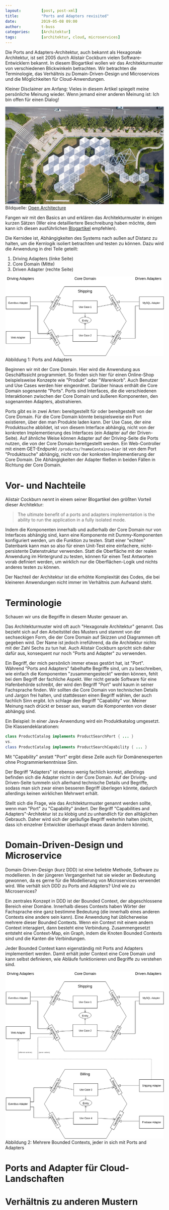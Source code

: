 ```yaml
---
layout:         [post, post-xml]              
title:          "Ports and Adapters revisited"
date:           2019-05-08 09:00
author:         t-buss
categories:     [Architektur]
tags:           [architektur, cloud, microservices]
---
```

Die Ports and Adapters-Architektur, auch bekannt als Hexagonale Architektur, ist seit 2005 durch Alistair Cockburn vielen Software-Entwicklern bekannt.
In diesem Blogartikel wollen wir das Architekturmuster von verschiedenen Blickwinkeln betrachten.
Wir betrachten die Terminologie, das Verhältnis zu Domain-Driven-Design und Microservices und die Möglichkeiten für Cloud-Anwendungen.

Kleiner Disclaimer am Anfang: Vieles in diesem Artikel spiegelt meine persönliche Meinung wieder.
Wenn jemand einer anderen Meinung ist: Ich bin offen für einen Dialog!

![Open Architecture Hex-Sys](/assets/images/posts/ports-and-adapters/hex-sys.jpg)
Bildquelle: [Open Architecture](http://www.openarch.com/task/69)

Fangen wir mit den Basics an und erklären das Architekturmuster in einigen kurzen Sätzen (Wer eine detailliertere Beschreibung haben möchte, dem kann ich diesen ausführlichen [Blogartikel](https://softwarecampament.wordpress.com/portsadapters/) empfehlen).

Die Kernidee ist, Abhängigkeiten des Systems nach außen auf Distanz zu halten, um die Kernlogik isoliert betrachten und testen zu können.
Dazu wird die Anwendung in drei Teile geteilt:
1. Driving Adapters (linke Seite)
2. Core Domain (Mitte)
3. Driven Adapter (rechte Seite)

![Ports and Adapters](/assets/images/posts/ports-and-adapters/portsandadapters.png)
Abbildung 1: Ports and Adapters

Beginnen wir mit der Core Domain.
Hier wird die Anwendung aus Geschäftssicht programmiert.
So finden sich hier für einen Online-Shop beispielsweise Konzepte wie "Produkt" oder "Warenkorb".
Auch Benutzer und Use Cases werden hier eingeordnet.
Darüber hinaus enthält die Core Domain sogenannte "Ports".
Ports sind Interfaces, die die verschiedenen Interaktionen zwischen der Core Domain und äußeren Komponenten, den sogenannten Adapters, abstrahieren.

Ports gibt es in zwei Arten: bereitgestellt für oder bereitgestellt von der Core Domain.
Für die Core Domain könnte beispielsweise ein Port existieren, über den man Produkte laden kann.
Der Use Case, der eine Produktsuche abbildet, ist von diesem Interface abhängig, nicht von der konkreten Implementierung des Interfaces (ein Adapter auf der Driven-Seite).
Auf ähnliche Weise können Adapter auf der Driving-Seite die Ports nutzen, die von der Core Domain bereitgestellt werden.
Ein Web-Controller mit einem GET-Endpunkt `/products/?nameContains=bier` ist von dem Port "Produktsuche" abhängig, nicht von der konkreten Implementierung der Core Domain.
Die Abhängigkeiten der Adapter fließen in beiden Fällen in Richtung der Core Domain.

# Vor- und Nachteile
Alistair Cockburn nennt in einem seiner Blogartikel den größten Vorteil dieser Architektur:

> The ultimate benefit of a ports and adapters implementation is the ability to run the application in a fully isolated mode.

Indem die Komponenten innerhalb und außerhalb der Core Domain nur von Interfaces abhängig sind, kann eine Komponente mit Dummy-Komponenten konfiguriert werden, um die Funktion zu testen.
Statt einer "echten" Datenbank kann man so also für einen Unit-Test eine einfachere, nicht-persistente Datenstruktur verwenden.
Statt die Oberfläche mit der realen Anwendung im Hintergrund zu testen, können für einen Test Antworten vorab definiert werden, um wirklich nur die Oberflächen-Logik und nichts anderes testen zu können.

Der Nachteil der Architektur ist die erhöhte Komplexität des Codes, die bei kleineren Anwendungen nicht immer im Verhältnis zum Aufwand steht.

# Terminologie
Schauen wir uns die Begriffe in diesem Muster genauer an.

Das Architekturmuster wird oft auch "Hexagonale Architektur" genannt.
Das bezieht sich auf den Arbeitstitel des Musters und stammt von der sechseckigen Form, die der Core Domain auf Skizzen und Diagrammen oft gegeben wird.
Der Name ist jedoch irreführend, da die Architektur nichts mit der Zahl Sechs zu tun hat.
Auch Alistair Cockburn spricht sich daher dafür aus, konsequent nur noch "Ports and Adapter" zu verwenden.

Ein Begriff, der mich persönlich immer etwas gestört hat, ist "Port".
Während "Ports and Adapters" fabelhafte Begriffe sind, um zu beschreiben, wie einfach die Komponenten "zusammengesteckt" werden können, fehlt bei dem Begriff der fachliche Aspekt.
Wer nicht gerade Software für eine Hafenbehörde schreibt, der wird den Begriff "Port" wohl kaum in seiner Fachsprache finden.
Wir sollten die Core Domain von technischen Details und Jargon frei halten, und stattdessen einen Begriff wählen, der auch fachlich Sinn ergibt.
Ich schlage den Begriff "Capability" vor.
Meiner Meinung nach drückt er besser aus, warum die Komponenten von dieser abhängig sind.

Ein Beispiel: In einer Java-Anwendung wird ein Produktkatalog umgesetzt.
Die Klassendeklarationen:
```java
class ProductCatalog implements ProductSearchPort { ... }
vs.
class ProductCatalog implements ProductSearchCapability { ... }
```
Mit "Capability" anstatt "Port" ergibt diese Zeile auch für Domänenexperten ohne Programmierkenntnisse Sinn.

Der Begriff "Adapters" ist ebenso wenig fachlich korrekt, allerdings befinden sich die Adapter nicht in der Core Domain.
Auf der Driving- und Driven-Seite tummeln sich allerhand technische Details und Begriffe, sodass man sich zwar einen besseren Begriff überlegen könnte, dadurch allerdings keinen wirklichen Mehrwert erhält.

Stellt sich die Frage, wie das Architekturmuster genannt werden sollte, wenn man "Port" zu "Capability" ändert.
Der Begriff "Capabilities and Adapters"-Architektur ist zu klobig und zu unhandlich für den alltäglichen Gebrauch.
Daher wird sich der geläufige Begriff weiterhin halten (nicht, dass ich einzelner Entwickler überhaupt etwas daran ändern könnte).

# Domain-Driven-Design und Microservice
Domain-Driven-Design (kurz DDD) ist eine beliebte Methode, Software zu modellieren.
In der jüngeren Vergangenheit hat sie wieder an Bedeutung gewonnen, da es gerne für die Modellierung von Microservices verwendet wird.
Wie verhält sich DDD zu Ports and Adapters?
Und wie zu Microservices?

Ein zentrales Konzept in DDD ist der Bounded Context, der abgeschlossene Bereich einer Domäne.
Innerhalb dieses Contexts haben Wörter der Fachsprache eine ganz bestimme Bedeutung (die innerhalb eines anderen Contexts eine andere sein kann).
Eine Anwendung hat üblicherweise mehrere dieser Bounded Contexts.
Wenn ein Context mit einem andern Context interagiert, dann besteht eine Verbindung.
Zusammengesetzt entsteht eine Context-Map, ein Graph, indem die Knoten Bounded Contexts sind und die Kanten die Verbindungen.

Jeder Bounded Context kann eigenständig mit Ports and Adapters implementiert werden.
Damit erhält jeder Context eine Core Domain und kann selbst definieren, wie Abläufe funktionieren und 
Begriffe zu verstehen sind.

![Mehrere Bounded Contexts, jeder in sich mit Ports and Adapters](/assets/images/posts/ports-and-adapters/multiple_contexts.png)
Abbildung 2: Mehrere Bounded Contexts, jeder in sich mit Ports and Adapters

# Ports and Adapter für Cloud-Landschaften

# Verhältnis zu anderen Mustern

